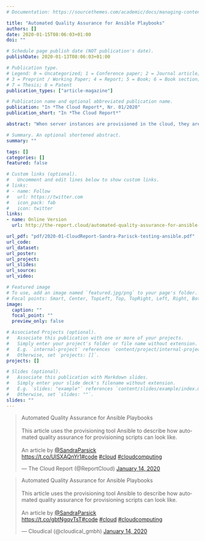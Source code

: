 ```yaml
---
# Documentation: https://sourcethemes.com/academic/docs/managing-content/

title: "Automated Quality Assurance for Ansible Playbooks"
authors: []
date: 2020-01-15T08:06:03+01:00
doi: ""

# Schedule page publish date (NOT publication's date).
publishDate: 2020-01-13T08:06:03+01:00

# Publication type.
# Legend: 0 = Uncategorized; 1 = Conference paper; 2 = Journal article;
# 3 = Preprint / Working Paper; 4 = Report; 5 = Book; 6 = Book section;
# 7 = Thesis; 8 = Patent
publication_types: ["article-magazine"]

# Publication name and optional abbreviated publication name.
publication: "In *The Cloud Report*, Nr. 01/2020"
publication_short: "In *The Cloud Report*"

abstract: "When server instances are provisioned in the cloud, they are rarely set up manually, but automated using provisioning scripts. the provisioning scripts describe how the server should be set up. this is normal code, as we know it from normal software development, except that this code is specialized on the domain infrastructure. In software development, static code analysis (“linting”) and automated tests have established themselves as means for good maintainability of the production code. Why not apply this good practice to “Infrastructure as code” as well? This article uses the provisioning tool Ansible to describe how automated quality assurance for provisioning scripts can look like."

# Summary. An optional shortened abstract.
summary: ""

tags: []
categories: []
featured: false

# Custom links (optional).
#   Uncomment and edit lines below to show custom links.
# links:
# - name: Follow
#   url: https://twitter.com
#   icon_pack: fab
#   icon: twitter
links:
- name: Online Version
  url: http://the-report.cloud/automated-quality-assurance-for-ansible-playbooks

url_pdf: "pdf/2020-01-CloudReport-Sandra-Parisck-testing-ansible.pdf"
url_code:
url_dataset:
url_poster:
url_project:
url_slides:
url_source:
url_video:

# Featured image
# To use, add an image named `featured.jpg/png` to your page's folder.
# Focal points: Smart, Center, TopLeft, Top, TopRight, Left, Right, BottomLeft, Bottom, BottomRight.
image:
  caption: ""
  focal_point: ""
  preview_only: false

# Associated Projects (optional).
#   Associate this publication with one or more of your projects.
#   Simply enter your project's folder or file name without extension.
#   E.g. `internal-project` references `content/project/internal-project/index.md`.
#   Otherwise, set `projects: []`.
projects: []

# Slides (optional).
#   Associate this publication with Markdown slides.
#   Simply enter your slide deck's filename without extension.
#   E.g. `slides: "example"` references `content/slides/example/index.md`.
#   Otherwise, set `slides: ""`.
slides: ""
---
```

<blockquote class="twitter-tweet" data-partner="tweetdeck"><p lang="en" dir="ltr">Automated Quality Assurance for Ansible Playbooks<br><br>This article uses the provisioning tool Ansible to describe how automated quality assurance for provisioning scripts can look like.<br><br> An article by <a href="https://twitter.com/SandraParsick?ref_src=twsrc%5Etfw">@SandraParsick</a><br> <a href="https://t.co/UlSXAQnYr1">https://t.co/UlSXAQnYr1</a><a href="https://twitter.com/hashtag/code?src=hash&amp;ref_src=twsrc%5Etfw">#code</a> <a href="https://twitter.com/hashtag/cloud?src=hash&amp;ref_src=twsrc%5Etfw">#cloud</a> <a href="https://twitter.com/hashtag/cloudcomputing?src=hash&amp;ref_src=twsrc%5Etfw">#cloudcomputing</a></p>&mdash; The Cloud Report (@ReportCloud) <a href="https://twitter.com/ReportCloud/status/1217074586627596289?ref_src=twsrc%5Etfw">January 14, 2020</a></blockquote>
<script async src="https://platform.twitter.com/widgets.js" charset="utf-8"></script>

<blockquote class="twitter-tweet" data-partner="tweetdeck"><p lang="en" dir="ltr">Automated Quality Assurance for Ansible Playbooks<br><br>This article uses the provisioning tool Ansible to describe how automated quality assurance for provisioning scripts can look like.<br><br> An article by <a href="https://twitter.com/SandraParsick?ref_src=twsrc%5Etfw">@SandraParsick</a><br> <a href="https://t.co/gbtNgqvTsT">https://t.co/gbtNgqvTsT</a><a href="https://twitter.com/hashtag/code?src=hash&amp;ref_src=twsrc%5Etfw">#code</a> <a href="https://twitter.com/hashtag/cloud?src=hash&amp;ref_src=twsrc%5Etfw">#cloud</a> <a href="https://twitter.com/hashtag/cloudcomputing?src=hash&amp;ref_src=twsrc%5Etfw">#cloudcomputing</a></p>&mdash; Cloudical (@cloudical_gmbh) <a href="https://twitter.com/cloudical_gmbh/status/1217074451839356929?ref_src=twsrc%5Etfw">January 14, 2020</a></blockquote>
<script async src="https://platform.twitter.com/widgets.js" charset="utf-8"></script>
